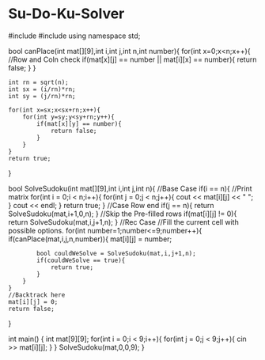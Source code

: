 # Su-Do-Ku-Solver
#include <iostream>
#include <cmath>
using namespace std;

bool canPlace(int mat[][9],int i,int j,int n,int number){
    for(int x=0;x<n;x++){
        //Row and Coln check
        if(mat[x][j] == number || mat[i][x] == number){
            return false;
        }
    }

    int rn = sqrt(n);
    int sx = (i/rn)*rn;
    int sy = (j/rn)*rn;

    for(int x=sx;x<sx+rn;x++){
        for(int y=sy;y<sy+rn;y++){
            if(mat[x][y] == number){
                return false;
            }
        }
    }
    return true;
}

bool SolveSudoku(int mat[][9],int i,int j,int n){
    //Base Case
    if(i == n){
        //Print matrix
        for(int i = 0;i < n;i++){
            for(int j = 0;j < n;j++){
                cout << mat[i][j] << " ";
            }
            cout << endl;
        }
        return true;
    }
    //Case Row end
    if(j == n){
        return SolveSudoku(mat,i+1,0,n);
    }
    //Skip the Pre-filled rows
    if(mat[i][j] != 0){
        return SolveSudoku(mat,i,j+1,n);
    }
    //Rec Case
    //Fill the current cell with possible options.
    for(int number=1;number<=9;number++){
        if(canPlace(mat,i,j,n,number)){
            mat[i][j] = number;
            
            bool couldWeSolve = SolveSudoku(mat,i,j+1,n);
            if(couldWeSolve == true){
                return true;
            }
        }
    }
    //Backtrack here
    mat[i][j] = 0;
    return false;
}

int main() {
    int mat[9][9];
    for(int  i = 0;i < 9;i++){
        for(int j = 0;j < 9;j++){
            cin >> mat[i][j];
        }
    }
    SolveSudoku(mat,0,0,9);
}
